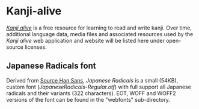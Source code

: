 Kanji-alive
===========

[_Kanji alive_](http://kanjialive.com) is a free resource for learning to read and write kanji. Over time, additional language data, media files and associated resources used by the _Kanji alive_ web application and website will be listed here under open-source licenses.  

Japanese Radicals font
-----------
Derived from [Source Han Sans](https://github.com/adobe-fonts/source-han-sans), _Japanese Radicals_ is a small (54KB), custom font (_JapaneseRadicals-Regular.otf_) with full support all Japanese radicals and their variants (322 characters). EOT, WOFF and WOFF2 versions of the font can be found in the "webfonts" sub-directory.

